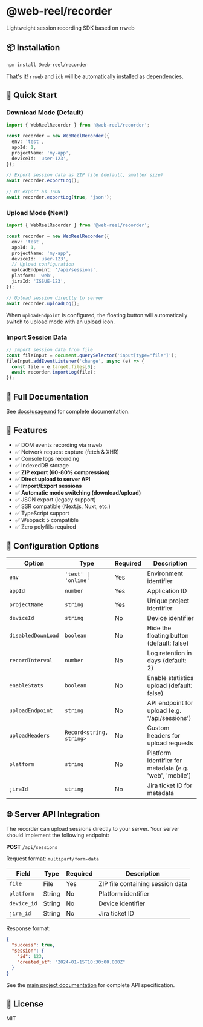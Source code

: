 # @web-reel/recorder

Lightweight session recording SDK based on rrweb

## 📦 Installation

```bash
npm install @web-reel/recorder
```

That's it! `rrweb` and `idb` will be automatically installed as dependencies.

## 🚀 Quick Start

### Download Mode (Default)

```typescript
import { WebReelRecorder } from '@web-reel/recorder';

const recorder = new WebReelRecorder({
  env: 'test',
  appId: 1,
  projectName: 'my-app',
  deviceId: 'user-123',
});

// Export session data as ZIP file (default, smaller size)
await recorder.exportLog();

// Or export as JSON
await recorder.exportLog(true, 'json');
```

### Upload Mode (New!)

```typescript
import { WebReelRecorder } from '@web-reel/recorder';

const recorder = new WebReelRecorder({
  env: 'test',
  appId: 1,
  projectName: 'my-app',
  deviceId: 'user-123',
  // Upload configuration
  uploadEndpoint: '/api/sessions',
  platform: 'web',
  jiraId: 'ISSUE-123',
});

// Upload session directly to server
await recorder.uploadLog();
```

When `uploadEndpoint` is configured, the floating button will automatically switch to upload mode with an upload icon.

### Import Session Data

```typescript
// Import session data from file
const fileInput = document.querySelector('input[type="file"]');
fileInput.addEventListener('change', async (e) => {
  const file = e.target.files[0];
  await recorder.importLog(file);
});
```

## 📖 Full Documentation

See [docs/usage.md](./docs/usage.md) for complete documentation.

## 🔧 Features

- ✅ DOM events recording via rrweb
- ✅ Network request capture (fetch & XHR)
- ✅ Console logs recording
- ✅ IndexedDB storage
- ✅ **ZIP export (60-80% compression)**
- ✅ **Direct upload to server API**
- ✅ **Import/Export sessions**
- ✅ **Automatic mode switching (download/upload)**
- ✅ JSON export (legacy support)
- ✅ SSR compatible (Next.js, Nuxt, etc.)
- ✅ TypeScript support
- ✅ Webpack 5 compatible
- ✅ Zero polyfills required

## 📝 Configuration Options

| Option             | Type                     | Required | Description                                             |
| ------------------ | ------------------------ | -------- | ------------------------------------------------------- |
| `env`              | `'test' \| 'online'`     | Yes      | Environment identifier                                  |
| `appId`            | `number`                 | Yes      | Application ID                                          |
| `projectName`      | `string`                 | Yes      | Unique project identifier                               |
| `deviceId`         | `string`                 | No       | Device identifier                                       |
| `disabledDownLoad` | `boolean`                | No       | Hide the floating button (default: false)               |
| `recordInterval`   | `number`                 | No       | Log retention in days (default: 2)                      |
| `enableStats`      | `boolean`                | No       | Enable statistics upload (default: false)               |
| `uploadEndpoint`   | `string`                 | No       | API endpoint for upload (e.g. '/api/sessions')          |
| `uploadHeaders`    | `Record<string, string>` | No       | Custom headers for upload requests                      |
| `platform`         | `string`                 | No       | Platform identifier for metadata (e.g. 'web', 'mobile') |
| `jiraId`           | `string`                 | No       | Jira ticket ID for metadata                             |

## 🌐 Server API Integration

The recorder can upload sessions directly to your server. Your server should implement the following endpoint:

**POST** `/api/sessions`

Request format: `multipart/form-data`

| Field       | Type   | Required | Description                      |
| ----------- | ------ | -------- | -------------------------------- |
| `file`      | File   | Yes      | ZIP file containing session data |
| `platform`  | String | No       | Platform identifier              |
| `device_id` | String | No       | Device identifier                |
| `jira_id`   | String | No       | Jira ticket ID                   |

Response format:

```json
{
  "success": true,
  "session": {
    "id": 123,
    "created_at": "2024-01-15T10:30:00.000Z"
  }
}
```

See the [main project documentation](../../docs/session-api.md) for complete API specification.

## 📄 License

MIT
